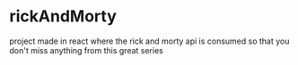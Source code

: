 # rickAndMorty
project made in react where the rick and morty api is consumed so that you don't miss anything from this great series
